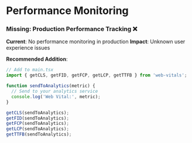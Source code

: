 # Performance Monitoring

### Missing: Production Performance Tracking ❌

**Current**: No performance monitoring in production
**Impact**: Unknown user experience issues

**Recommended Addition**:
```typescript
// Add to main.tsx
import { getCLS, getFID, getFCP, getLCP, getTTFB } from 'web-vitals';

function sendToAnalytics(metric) {
  // Send to your analytics service
  console.log('Web Vital:', metric);
}

getCLS(sendToAnalytics);
getFID(sendToAnalytics);
getFCP(sendToAnalytics);
getLCP(sendToAnalytics);
getTTFB(sendToAnalytics);
```
